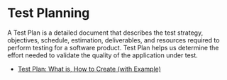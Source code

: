 # Test Planning

A Test Plan is a detailed document that describes the test strategy, objectives, schedule, estimation, deliverables, and resources required to perform testing for a software product. Test Plan helps us determine the effort needed to validate the quality of the application under test.

- [Test Plan: What is, How to Create (with Example)](https://www.guru99.com/what-everybody-ought-to-know-about-test-planing.html)